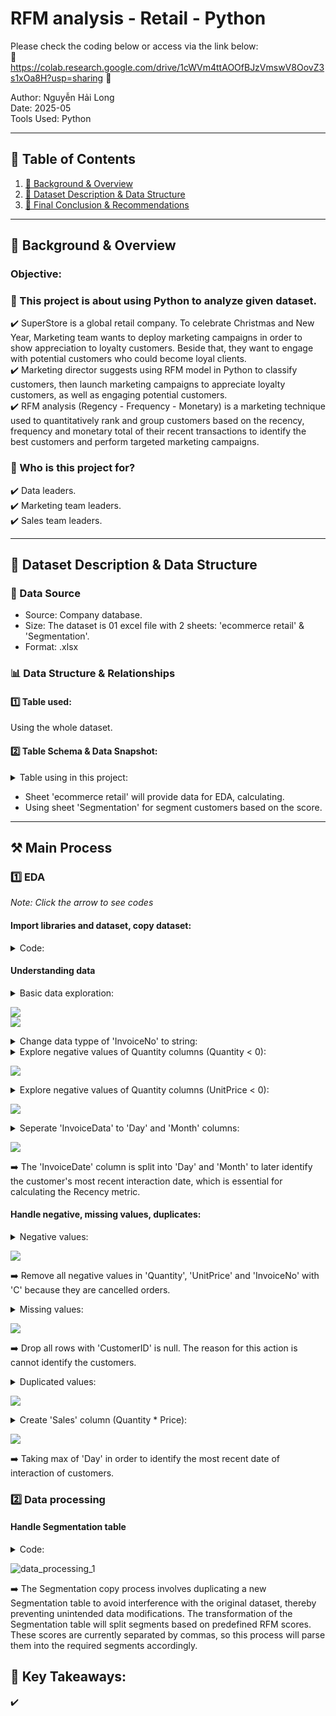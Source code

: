 # RFM analysis - Retail - Python

Please check the coding below or access via the link below:  
🔗 https://colab.research.google.com/drive/1cWVm4ttAOOfBJzVmswV8OovZ3s1xOa8H?usp=sharing 🔗    

Author: Nguyễn Hải Long  
Date: 2025-05  
Tools Used: Python  

---

## 📑 Table of Contents  
1. [📌 Background & Overview](#-background--overview)  
2. [📂 Dataset Description & Data Structure](#-dataset-description--data-structure)  
3. [🔎 Final Conclusion & Recommendations](#-final-conclusion--recommendations)

---

## 📌 Background & Overview  

### Objective:
### 📖 This project is about using Python to analyze given dataset.

✔️ SuperStore is a global retail company. To celebrate Christmas and New Year, Marketing team wants to deploy marketing campaigns in order to show appreciation to loyalty customers. Beside that, they want to engage with potential customers who could become loyal clients.  
✔️ Marketing director suggests using RFM model in Python to classify customers, then launch marketing campaigns to appreciate loyalty customers, as well as engaging potential customers.  
✔️ RFM analysis (Regency - Frequency - Monetary) is a marketing technique used to quantitatively rank and group customers based on the recency, frequency and monetary total of their recent transactions to identify the best customers and perform targeted marketing campaigns.  

### 👤 Who is this project for?  

✔️ Data leaders.  
✔️ Marketing team leaders.  
✔️ Sales team leaders.  

---

## 📂 Dataset Description & Data Structure  

### 📌 Data Source  
- Source: Company database.  
- Size: The dataset is 01 excel file with 2 sheets: 'ecommerce retail' & 'Segmentation'.  
- Format: .xlsx

### 📊 Data Structure & Relationships  
#### 1️⃣ Table used: 
Using the whole dataset.  

#### 2️⃣ Table Schema & Data Snapshot:  
<details>
 <summary>Table using in this project:</summary>

Sheet 'ecommercer  retail'  

| Field Name | Data Type | Description |
|------------|-----------|-------------|
| InvoiceNo | object | Invoice number. Nominal, a 6-digit integral number uniquely assigned to each transaction. If this code starts with letter 'C', it indicates a cancellation. |
| StockCode | object | Product (item) code. Nominal, a 5-digit integral number uniquely assigned to each distinct product. |
| Description | object | Product (item) name. Nominal. |
| Quantity | int64 | The quantities of each product (item) per transaction. Numeric. |
| InvoiceDate | datetime64 | Invoice Date and time. Numeric, the day and time when each transaction was generated. |
| UnitPrice | float64 | Unit price. Numeric, Product price per unit in sterling. |
| CustomerID | float64 | Customer number. Nominal, a 5-digit integral number uniquely assigned to each customer. |
| Country | object | Country name. Nominal, the name of the country where each customer resides. |

Sheet 'Segmentation'

| Segment | RFM Score |
|---------|-----------|
| Champions | 555, 554, 544, 545, 454, 455, 445 |
| Loyal	| 543, 444, 435, 355, 354, 345, 344, 335 |
| Potential Loyalist	| 553, 551, 552, 541, 542, 533, 532, 531, 452, 451, 442, 441, 431, 453, 433, 432, 423, 353, 352, 351, 342, 341, 333, 323 |
| New Customers	| 512, 511, 422, 421, 412, 411, 311 |
| Promising	| 525, 524, 523, 522, 521, 515, 514, 513, 425,424, 413,414,415, 315, 314, 313 |
| Need Attention	| 535, 534, 443, 434, 343, 334, 325, 324 |
| About To Sleep	| 331, 321, 312, 221, 213, 231, 241, 251 |
| At Risk	| 255, 254, 245, 244, 253, 252, 243, 242, 235, 234, 225, 224, 153, 152, 145, 143, 142, 135, 134, 133, 125, 124 |
| Cannot Lose Them	| 155, 154, 144, 214,215,115, 114, 113 |
| Hibernating customers	| 332, 322, 233, 232, 223, 222, 132, 123, 122, 212, 211 |
| Lost customers	| 111, 112, 121, 131,141,151 |

</details>

- Sheet 'ecommerce retail' will provide data for EDA, calculating.  
- Using sheet 'Segmentation' for segment customers based on the score.

---

## ⚒️ Main Process

### 1️⃣ EDA
*Note: Click the arrow to see codes*  
#### Import libraries and dataset, copy dataset:
<details>
 <summary>Code:</summary>
  
```
# import libraries
import pandas as pd
import numpy as np
from google.colab import drive
import matplotlib.pyplot as plt
import seaborn as sns

# import excel files with sheet name 'ecommerce retail'
drive.mount('/content/drive')

path = '/content/drive/MyDrive/DAC K34/Python/Project_3/ecommerce retail.xlsx'
ecommerce_retail = pd.read_excel (path, sheet_name ='ecommerce retail')

#copy dataframe
df = ecommerce_retail.copy()
```
</details>  

#### Understanding data    
<details>
 <summary>Basic data exploration:</summary>

```
df.head()

# show rows and columns count
print(f'Rows count: {df.shape[0]}\nColums count: {df.shape[1]}')

# show data type
df.info()

# further checking on columns
df.shape
df.describe()

# check null values
df.isnull().sum()

# check unique values
## print the percentage of unique
num_unique = df.nunique().sort_values()
print('')
print('---Percentage of unique values (%)---')
print(100/num_unique)

# check missing data
missing_value = df.isnull().sum().sort_values(ascending = False)
missing_percent = df.isnull().mean().sort_values(ascending = False)
print('')
print('---Number of missing values in each column---')
print(missing_value)
print('')
print('---Percentage of missing values (%)---')
if missing_percent.sum():
  print(missing_percent[missing_percent > 0] * 100)
else:
  print('None')

# check for duplicates
## show number of duplicated rows
print('')
print(f'Number of entirely duplicated rows: {df.duplicated().sum()}')
## show all duplicated rows
df[df.duplicated()]
```

 </details>

![](https://github.com/longnguyen0102/photo/blob/main/RFM_analysis-retail-python/RFM_analysis-retail-python_eda_1.png)  
![](https://github.com/longnguyen0102/photo/blob/main/RFM_analysis-retail-python/RFM_analysis-retail-python_eda_2.png)

<details>
 <summary>Change data typpe of 'InvoiceNo' to string:</summary>

```
# change data type of Invoice No to string
df['InvoiceNo'] = df['InvoiceNo'].astype(str)
```

</details>

<details>
 <summary>Explore negative values of Quantity columns (Quantity < 0):</summary>
  
```
# print out some rows where Quantity < 0
print('Some rows have Quantity < 0')
print(df[df['Quantity']<0].head())


# further checking
## make a new column: True if InvoiceNo has 'C', False if InvoiceNo has no 'C'
df['Cancellation'] = df['InvoiceNo'].str.contains('C')

## check InvoiceNo has 'C' and Quantity < 0
print(df[(df['Cancellation'] == True) & (df['Quantity'] < 0)].head())
print('asoidfbao',df['CustomerID'].isna().sum())

## check InvoiceNo has no 'C' and Quantity < 0
print(df[(df['Cancellation'] == False) & (df['Quantity'] < 0)].head())
```

</details>

![](https://github.com/longnguyen0102/photo/blob/main/RFM_analysis-retail-python/RFM_analysis-retail-python_eda_3.png)

<details>
 <summary>Explore negative values of Quantity columns (UnitPrice < 0):</summary>
  
```
# print out some rows where Quantity < 0
print('Some rows have UnitPrice < 0')
print(df[df['UnitPrice'] < 0].head())
```

</details>

![](https://github.com/longnguyen0102/photo/blob/main/RFM_analysis-retail-python/RFM_analysis-retail-python_eda_4.png)

<details>
 <summary>Seperate 'InvoiceData' to 'Day' and 'Month' columns:</summary>
  
```
# seperate InvoiceDate to Day and Month columns
df['Day'] = pd.to_datetime(df.InvoiceDate).dt.date
df['Month'] = df['Day'].apply(lambda x: str(x)[:-3])
df.head()
```

</details>

![](https://github.com/longnguyen0102/photo/blob/main/RFM_analysis-retail-python/RFM_analysis-retail-python_eda_5.png)

➡️ The 'InvoiceDate' column is split into 'Day' and 'Month' to later identify the customer's most recent interaction date, which is essential for calculating the Recency metric.  

#### Handle negative, missing values, duplicates:  

<details>
 <summary>Negative values:</summary>
  
```
# change data type
df['StockCode'] = df['StockCode'].astype(str)
df['Description'] = df['Description'].astype(str)
df['CustomerID'] = df['CustomerID'].astype(str)
df['Country'] = df['Country'].astype(str)

# drop negative values in Quantity and UnitPrice column
df = df[df['Quantity'] > 0]
df = df[df['UnitPrice'] > 0]

# drop InvoiceNo with C
df = df[df['Cancellation'] == False]

# replace NaN
df = df.replace('nan', None)
df = df.replace('Nan', None)

df.info()
```

</details>

![](https://github.com/longnguyen0102/photo/blob/main/RFM_analysis-retail-python/RFM_analysis-retail-python_eda_6.png)

➡️ Remove all negative values in 'Quantity', 'UnitPrice' and 'InvoiceNo' with 'C' because they are cancelled orders.  

<details>
 <summary>Missing values:</summary>
  
```
# show up some rows with missing values
print('---Some rows with missing values---')
df_null = df.isnull()
rows_with_null = df_null.any(axis=1)
df_with_null = df[rows_with_null]
print(df_with_null.head(10))
```
![](https://github.com/longnguyen0102/photo/blob/main/RFM_analysis-retail-python/RFM_analysis-retail-python_eda_7.png)

```
# drop rows with CustomerID == None
df_no_na = df.drop(df[df['CustomerID'].isnull()].index)
df_no_na
```
</details>

![](https://github.com/longnguyen0102/photo/blob/main/RFM_analysis-retail-python/RFM_analysis-retail-python_eda_8.png)

➡️ Drop all rows with 'CustomerID' is null. The reason for this action is cannot identify the customers.  

<details>
 <summary>Duplicated values:</summary>
  
```
# locate the values are not duplicated in the selected columns
df_no_dup = df_no_na.loc[~df.duplicated(subset = ['InvoiceNo','StockCode','InvoiceDate','UnitPrice','CustomerID','Country'])].reset_index(drop=True).copy()

# check an example of duplicate in InvoiceNo
df_no_dup.query('InvoiceNo == "536365"')

df_no_dup.query('InvoiceNo == "581587"')
```

![](https://github.com/longnguyen0102/photo/blob/main/RFM_analysis-retail-python/RFM_analysis-retail-python_eda_9.png)

```
# drop duplicates, keep the first row of subset
df_main = df.drop_duplicates(subset=["InvoiceNo", "StockCode","InvoiceDate","CustomerID"], keep = 'first')

df_main.head()
```

</details>

![](https://github.com/longnguyen0102/photo/blob/main/RFM_analysis-retail-python/RFM_analysis-retail-python_eda_10.png)

<details>
 <summary>Create 'Sales' column (Quantity * Price):</summary>
  
```
# create Sales column (Quantity * UnitPrice)
df_main['Sales'] = df_main.Quantity * df.UnitPrice

# take max('Day') for recently interaction of customer
last_day = df_main.Day.max()

last_day
df_main
```

</details>

![](https://github.com/longnguyen0102/photo/blob/main/RFM_analysis-retail-python/RFM_analysis-retail-python_eda_11.png)

➡️ Taking max of 'Day' in order to identify the most recent date of interaction of customers.  

### 2️⃣ Data processing  

#### Handle Segmentation table  

<details>
 <summary>Code:</summary>  

```
# import excel files with sheet name 'Segmentation'
segmentation = pd.read_excel (path, sheet_name ='Segmentation')

# copy dataframe
df_seg = segmentation

# transform Segmentation
df_seg['RFM Score'] = df_seg['RFM Score'].str.split(',')
df_seg = df_seg.explode('RFM Score').reset_index(drop=True)

df_seg.head()
```

</details>

![data_processing_1]()  

➡️ The Segmentation copy process involves duplicating a new Segmentation table to avoid interference with the original dataset, thereby preventing unintended data modifications. The transformation of the Segmentation table will split segments based on predefined RFM scores. These scores are currently separated by commas, so this process will parse them into the required segments accordingly.  



## 📌 Key Takeaways:  
✔️ 
